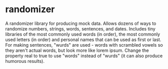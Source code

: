 # randomizer

A randomizer library for producing mock data.
Allows dozens of ways to randomize numbers, strings, words,
sentences, and dates. Includes tiny libraries of the most
commonly used words (in order), the most commonly used letters
(in order) and personal names that can be used as first or last.
For making sentences, "wurds" are used - words with scrambled vowels
so they aren't actual words, but look more like lorem ipsum. Change the
property real to true to use "words" instead of "wurds" (it can
also produce humorous results).
